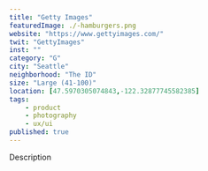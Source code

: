 ```yaml
---
title: "Getty Images"
featuredImage: ./-hamburgers.png
website: "https://www.gettyimages.com/"
twit: "GettyImages"
inst: ""
category: "G"
city: "Seattle"
neighborhood: "The ID"
size: "Large (41-100)"
location: [47.5970305074843,-122.32877745582385]
tags:
    - product
    - photography
    - ux/ui
published: true
---
```


Description
